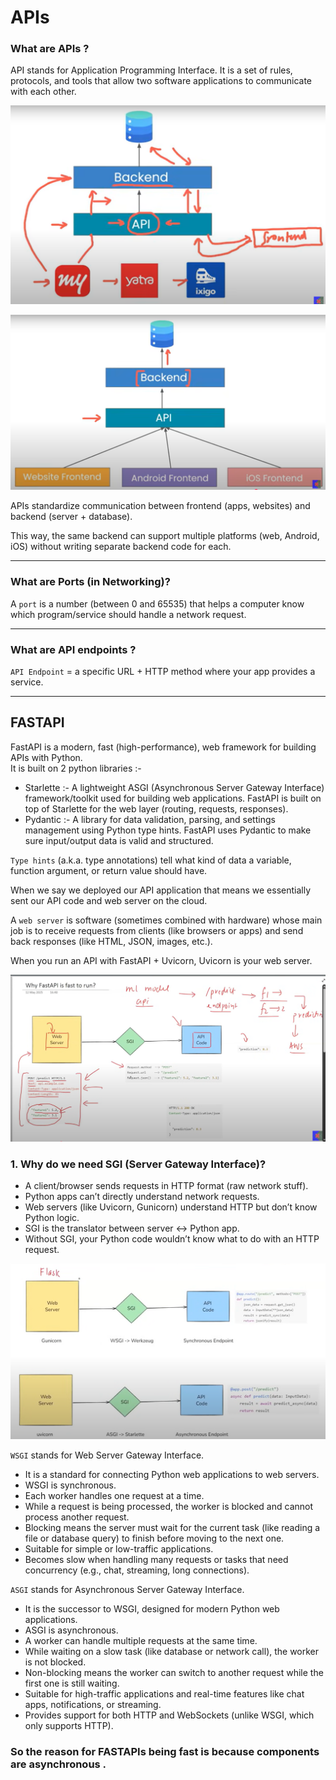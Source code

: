 # APIs
### What are APIs ?    
API stands for Application Programming Interface.
It is a set of rules, protocols, and tools that allow two software applications to communicate with each other.

![API1](Images/API1.png)

![API2](Images/API2.png)

APIs standardize communication between frontend (apps, websites) and backend (server + database).

This way, the same backend can support multiple platforms (web, Android, iOS) without writing separate backend code for each.

---
### What are Ports (in Networking)?
A `port` is a number (between 0 and 65535) that helps a computer know which program/service should handle a network request.

---
### What are API endpoints ?
`API Endpoint` = a specific URL + HTTP method where your app provides a service. 

---

## FASTAPI
FastAPI is a modern, fast (high-performance), web framework for building APIs with Python.   
It is built on 2 python libraries :- 
- Starlette :- A lightweight ASGI (Asynchronous Server Gateway Interface) framework/toolkit used for building web applications.
FastAPI is built on top of Starlette for the web layer (routing, requests, responses).
-  Pydantic :- A library for data validation, parsing, and settings management using Python type hints.
FastAPI uses Pydantic to make sure input/output data is valid and structured.

`Type hints` (a.k.a. type annotations) tell what kind of data a variable, function argument, or return value should have.

When we say we deployed our API application that means we essentially sent our API code and web server on the cloud.

A `web server` is software (sometimes combined with hardware) whose main job is to receive requests from clients (like browsers or apps) and send back responses (like HTML, JSON, images, etc.).

When you run an API with FastAPI + Uvicorn, Uvicorn is your web server.

![Why-API-are-FAST](Images/API3.png)

### 1️. Why do we need SGI (Server Gateway Interface)?
- A client/browser sends requests in HTTP format (raw network stuff).
- Python apps can’t directly understand network requests.
- Web servers (like Uvicorn, Gunicorn) understand HTTP but don’t know Python logic.
- SGI is the translator between server ↔ Python app.
- Without SGI, your Python code wouldn’t know what to do with an HTTP request.

![Flask and fastapi comparison](Images/API4.png)

`WSGI` stands for Web Server Gateway Interface.    
- It is a standard for connecting Python web applications to web servers.    
- WSGI is synchronous.    
- Each worker handles one request at a time.
- While a request is being processed, the worker is blocked and cannot process another request.
- Blocking means the server must wait for the current task (like reading a file or database query) to finish before moving to the next one.
- Suitable for simple or low-traffic applications.
- Becomes slow when handling many requests or tasks that need concurrency (e.g., chat, streaming, long connections).   

`ASGI` stands for Asynchronous Server Gateway Interface.
- It is the successor to WSGI, designed for modern Python web applications.
- ASGI is asynchronous.
- A worker can handle multiple requests at the same time.
- While waiting on a slow task (like database or network call), the worker is not blocked.
- Non-blocking means the worker can switch to another request while the first one is still waiting.
- Suitable for high-traffic applications and real-time features like chat apps, notifications, or streaming.
- Provides support for both HTTP and WebSockets (unlike WSGI, which only supports HTTP).

### So the reason for FASTAPIs being fast is because components are asynchronous .



